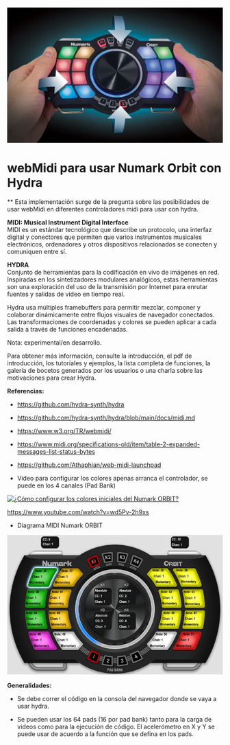 ![Numark ORBIT](orbit_inhands.jpg)

# webMidi para usar Numark Orbit con Hydra

** Esta implementación surge de la pregunta sobre las posibilidades de usar webMidi en diferentes controladores midi para usar con hydra.

**MIDI: Musical Instrument Digital Interface**<br>
MIDI es un estándar tecnológico que describe un protocolo, una interfaz digital y conectores que permiten que varios instrumentos musicales electrónicos, ordenadores y otros dispositivos relacionados se conecten y comuniquen entre sí.

**HYDRA**<br>
Conjunto de herramientas para la codificación en vivo de imágenes en red. Inspiradas en los sintetizadores modulares analógicos, estas herramientas son una exploración del uso de la transmisión por Internet para enrutar fuentes y salidas de video en tiempo real.

Hydra usa múltiples framebuffers para permitir mezclar, componer y colaborar dinámicamente entre flujos visuales de navegador conectados. Las transformaciones de coordenadas y colores se pueden aplicar a cada salida a través de funciones encadenadas.

Nota: experimental/en desarrollo.

Para obtener más información, consulte la introducción, el pdf de introducción, los tutoriales y ejemplos, la lista completa de funciones, la galería de bocetos generados por los usuarios o una charla sobre las motivaciones para crear Hydra.

**Referencias:**

* https://github.com/hydra-synth/hydra

* https://github.com/hydra-synth/hydra/blob/main/docs/midi.md

* https://www.w3.org/TR/webmidi/

* https://www.midi.org/specifications-old/item/table-2-expanded-messages-list-status-bytes

* https://github.com/Athaphian/web-midi-launchpad

* Video para configurar los colores apenas arranca el controlador, se puede en los 4 canales (Pad Bank)

[![¿Cómo configurar los colores iniciales del Numark ORBIT?](https://img.youtube.com/vi/wd5Pv-2h9xs/0.jpg)](https://www.youtube.com/watch?v=wd5Pv-2h9xs "¿Cómo configurar los colores iniciales del Numark ORBIT?")

https://www.youtube.com/watch?v=wd5Pv-2h9xs

* Diagrama MIDI Numark ORBIT

![MIDI Numark ORBIT](numark_orbit_basic_midi.jpg)

**Generalidades:**

- Se debe correr el código en la consola del navegador donde se vaya a usar hydra.


- Se pueden usar los 64 pads (16 por pad bank) tanto para la carga de videos como para la ejecución de código. El acelerómetro en X y Y se puede usar de acuerdo a la función que se defina en los pads.
